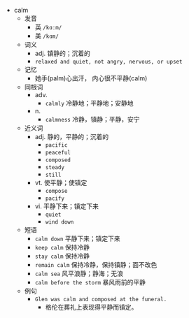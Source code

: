 - calm
  - 发音
    - 英 `/kɑːm/`
    - 美 `/kɑm/`
  - 词义
    - adj. 镇静的；沉着的
    - `relaxed and quiet, not angry, nervous, or upset`
  - 记忆
    - 她手(palm)心出汗， 内心很不平静(calm)
  - 同根词
    - adv.
      - `calmly` 冷静地；平静地；安静地
    - n.
      - `calmness` 冷静，镇静；平静，安宁
  - 近义词
    - adj. 静的，平静的；沉着的
      - `pacific`
      - `peaceful`
      - `composed`
      - `steady`
      - `still`
    - vt. 使平静；使镇定
      - `compose`
      - `pacify`
    - vi. 平静下来；镇定下来
      - `quiet`
      - `wind down`
  - 短语
    - `calm down` 平静下来；镇定下来 
    - `keep calm` 保持冷静 
    - `stay calm` 保持冷静 
    - `remain calm` 保持冷静，保持镇静；面不改色 
    - `calm sea` 风平浪静；静海；无浪 
    - `calm before the storm` 暴风雨前的平静 
  - 例句
    - `Glen was calm and composed at the funeral.`
      - 格伦在葬礼上表现得平静而镇定。

